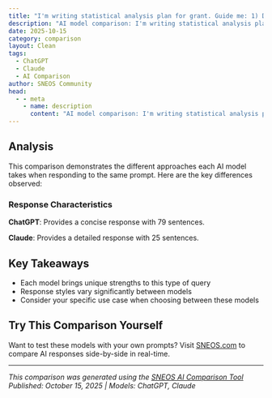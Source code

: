 ```yaml
---
title: "I'm writing statistical analysis plan for grant. Guide me: 1) Describe statistical approach for each aim"
description: "AI model comparison: I'm writing statistical analysis plan for grant. Guide me: 1) Describe statistical approach for each..."
date: 2025-10-15
category: comparison
layout: Clean
tags:
  - ChatGPT
  - Claude
  - AI Comparison
author: SNEOS Community
head:
  - - meta
    - name: description
      content: "AI model comparison: I'm writing statistical analysis plan for grant. Guide me: 1) Describe statistical approach for each aim..."
---
```


<ChatComparison
  title="I'm writing statistical analysis plan for grant. Guide me: 1) Describe statistical approach for each aim"
  prompt="I'm writing statistical analysis plan for grant. Guide me: 1) Describe statistical approach for each aim"
  :responses='{"ChatGPT": "Creating a statistical analysis plan (SAP) for a grant proposal involves clearly outlining how you plan to analyze the data to answer your research questions or hypotheses related to each aim of your study. Here\u2019s a guide on how to structure the statistical approach for each aim:\n\n### General Structure:\nFor each aim, include the following sections:\n1. **Aim Overview**: Briefly describe the aim and its associated hypotheses.\n2. **Study Design**: Provide context regarding the study design (e.g., randomized controlled trial, cohort study, cross-sectional study, etc.).\n3. **Statistical Methods**: Detail the specific statistical techniques you will use for analysis.\n4. **Outcome Measures**: Explain how the primary and secondary outcomes will be defined and measured.\n5. **Sample Size Considerations**: Mention how sample size has been calculated, if applicable.\n6. **Handling of Missing Data**: Describe how you will address missing data in your analyses.\n\n### Example Format for Each Aim:\n\n#### Aim 1: [Describe the Aim]\n- **Aim Overview**: State what you aim to evaluate or determine.\n- **Study Design**: Briefly describe the study design adopted for this aim.\n- **Statistical Methods**: \n  - For continuous outcomes, specify whether you will use t-tests, ANOVA, or regression models.\n  - For categorical outcomes, specify whether you will use chi-square tests, logistic regression, etc.\n  - State any adjustments for covariates, and specify if you will use multivariable regression techniques.\n- **Outcome Measures**: Describe the primary and secondary outcomes related to the aim. Specify measurement tools, scales, or indices used.\n- **Sample Size Considerations**: Briefly outline how many participants will be needed to adequately power the analysis. This should be based on expected effect sizes, alpha levels, and power calculations.\n- **Handling of Missing Data**: Specify your method for dealing with missing data (e.g., multiple imputation, complete case analysis).\n\n#### Aim 2: [Describe the Aim]\n- **Aim Overview**: [...]\n- **Study Design**: [...]\n- **Statistical Methods**: \n  - Indicate if you\u2019re examining relationships (correlations) or differences between groups.\n  - If longitudinal data is involved, you might use mixed-effects models or generalized estimating equations.\n  - If you have repeated measures, specify how you will account for those in your analysis.\n- **Outcome Measures**: [...]\n- **Sample Size Considerations**: [...]\n- **Handling of Missing Data**: [...]\n\n#### Aim 3: [Describe the Aim]\n- **Aim Overview**: [...]\n- **Study Design**: [...]\n- **Statistical Methods**: \n  - Discuss specific methodologies that are relevant to any advanced analyses (e.g., survival analysis with Cox proportional hazards models if applicable).\n  - If you will conduct subgroup analyses, specify the method and the criteria for defining subgroups.\n  - Describe any planned sensitivity analyses.\n- **Outcome Measures**: [...]\n- **Sample Size Considerations**: [...]\n- **Handling of Missing Data**: [...]\n\n### Additional Considerations:\n- **Significance Levels**: Clearly state the alpha level you will use (commonly \u03B1 = 0.05).\n- **Adjustments for Multiple Comparisons**: If applicable, state how you will adjust for multiple comparisons (e.g., Bonferroni correction).\n- **Software**: Indicate which statistical software will be used for the analyses (e.g., R, SAS, SPSS).\n\n### Final Notes:\n- Align your statistical methods with the study objectives and hypotheses.\n- Make sure your statistical plan is feasible given the study design and budget.\n- Be clear and concise, yet thoroughly detailed, to ensure that reviewers understand the rigor of your approach.\n\nTailor each section based on the specifics of your study, including the objectives, expected outcomes, and analysis requirements. Lastly, ensure collaborators or co-investigators review the plan for completeness and clarity.", "Claude": "# Guide to Describing Statistical Approaches for Each Aim\n\n## General Structure for Each Aim\n\nFor each aim in your grant, include:\n\n### 1. **Aim Statement (Brief Recap)**\n- Restate the specific aim concisely\n- Clarify the hypothesis being tested\n\n### 2. **Study Design \u0026 Data Structure**\n- Sample size and grouping\n- Type of data (cross-sectional, longitudinal, clustered, etc.)\n- Outcome variables (continuous, binary, count, time-to-event)\n- Predictor/independent variables\n\n### 3. **Primary Statistical Method**\n- Name the specific test/model (e.g., linear regression, Cox proportional hazards, mixed effects models)\n- Justify why this method is appropriate for your data structure and research question\n\n### 4. **Key Variables**\n- **Dependent variable(s)**: What you\u0027re measuring\n- **Independent variable(s)**: What you\u0027re manipulating or comparing\n- **Covariates/Confounders**: What you\u0027ll adjust for\n\n### 5. **Analytic Details**\n\n**Model specification:**\n- Functional form of the model\n- Link functions (for GLMs)\n- Random effects structure (for mixed models)\n- Interaction terms being tested\n\n**Assumptions:**\n- State what assumptions the method requires\n- How you\u0027ll check them (diagnostics)\n- Alternative approaches if assumptions violated\n\n**Adjustment strategy:**\n- Which covariates you\u0027ll include and why\n- Approach to model building (a priori selection vs. stepwise, etc.)\n\n### 6. **Effect Size \u0026 Interpretation**\n- What parameter estimates you\u0027ll report (odds ratios, hazard ratios, mean differences, etc.)\n- How you\u0027ll quantify clinical/practical significance\n\n### 7. **Sensitivity Analyses**\n- Alternative models or subgroup analyses\n- How you\u0027ll handle missing data\n- Robustness checks\n\n### 8. **Multiple Comparisons**\n- If relevant, how you\u0027ll adjust for multiple testing\n- Alpha level and power considerations\n\n---\n\n## Example Template\n\n**Aim 1: To determine whether [intervention X] reduces [outcome Y] compared to [control]**\n\n*Study Design:* Randomized controlled trial with N=[#] participants per arm, measured at baseline, 3, 6, and 12 months.\n\n*Outcome Variable:* [Outcome Y] measured as [continuous/binary/etc.]\n\n*Primary Analysis:* We will use **linear mixed effects models** (LMM) to assess the effect of treatment on outcome Y over time. This approach accounts for within-subject correlation from repeated measures and accommodates missing data under the missing at random (MAR) assumption.\n\n*Model Specification:*\n- Fixed effects: treatment group, time, treatment \u00D7 time interaction\n- Random effects: random intercept and slope for time (subject-specific trajectories)\n- Covariates: baseline [age, sex, disease severity]\n\nThe treatment effect will be assessed by the treatment \u00D7 time interaction term, with post-hoc contrasts at each time point.\n\n*Assumptions:* We will assess normality of residuals using Q-Q plots and homoscedasticity using residual plots. If violations occur, we will consider transformations or generalized estimating equations (GEE) as an alternative.\n\n*Missing Data:* LMM uses all available data under MAR. We will perform sensitivity analyses using pattern mixture models to assess impact of data not missing at random (NMAR).\n\n*Effect Sizes:* We will report adjusted mean differences with 95% confidence intervals and calculate Cohen\u0027s d for standardized effect sizes.\n\n*Multiple Comparisons:* We will use Bonferroni correction for post-hoc pairwise comparisons across time points.\n\n---\n\n## Common Statistical Approaches by Aim Type\n\n| Research Question Type | Common Statistical Approach |\n|------------------------|----------------------------|\n| Compare 2\u002B groups (continuous outcome) | t-test, ANOVA, linear regression |\n| Compare 2\u002B groups (binary outcome) | Chi-square, logistic regression |\n| Compare 2\u002B groups over time | Mixed effects models, GEE, repeated measures ANOVA |\n| Predict an outcome | Multiple regression, machine learning approaches |\n| Time-to-event | Kaplan-Meier, Cox proportional hazards regression |\n| Mediation/moderation | Structural equation modeling, Hayes PROCESS |\n| Association between variables | Correlation, simple/multiple regression |\n| Clustered data | Mixed models,"}' published-date="{DateTime.UtcNow:HH:mm}"
/>

## Analysis

This comparison demonstrates the different approaches each AI model takes when responding to the same prompt. Here are the key differences observed:

### Response Characteristics

**ChatGPT**: Provides a concise response with 79 sentences. 

**Claude**: Provides a detailed response with 25 sentences. 

## Key Takeaways

- Each model brings unique strengths to this type of query
- Response styles vary significantly between models
- Consider your specific use case when choosing between these models

## Try This Comparison Yourself

Want to test these models with your own prompts? Visit [SNEOS.com](https://sneos.com) to compare AI responses side-by-side in real-time.

---

*This comparison was generated using the [SNEOS AI Comparison Tool](https://sneos.com)*
*Published: October 15, 2025 | Models: ChatGPT, Claude*
